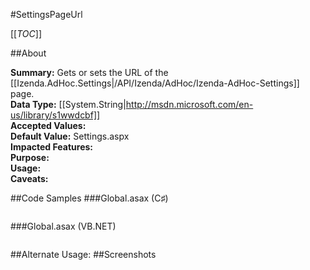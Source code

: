 #SettingsPageUrl

[[_TOC_]]

##About

**Summary:** Gets or sets the URL of the [[Izenda.AdHoc.Settings|/API/Izenda/AdHoc/Izenda-AdHoc-Settings]] page.  
**Data Type:** [[System.String|http://msdn.microsoft.com/en-us/library/s1wwdcbf]]  
**Accepted Values:**   
**Default Value:** Settings.aspx  
**Impacted Features:**   
**Purpose:**   
**Usage:**   
**Caveats:**   

##Code Samples
###Global.asax (C♯)

```csharp
```

###Global.asax (VB.NET)

```visualbasic
```
##Alternate Usage: 
##Screenshots
